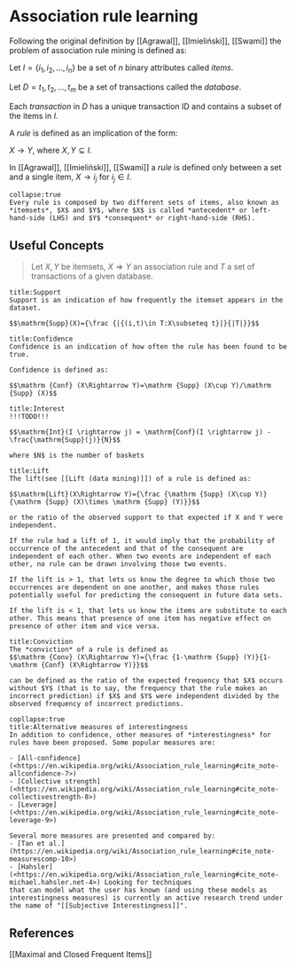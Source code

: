 # Association rule learning
Following the original definition by [[Agrawal]], [[Imieliński]], [[Swami]] the problem of association rule mining is defined as:

Let $I=\{i_{1},i_{2},\ldots ,i_{n}\}$ be a set of $n$ binary attributes called *items*.

Let $D={t_{1},t_{2},\ldots ,t_{m}}$ be a set of transactions called the *database*.

Each *transaction* in $D$ has a unique transaction ID and contains a subset of the items in $I$.

A *rule* is defined as an implication of the form:

$X\rightarrow Y$, where $X,Y\subseteq I$.

In [[Agrawal]], [[Imieliński]], [[Swami]] a *rule* is defined only between a set and a single item, $X\rightarrow i_{j}$ for $i_{j}\in I$.

```ad-note
collapse:true
Every rule is composed by two different sets of items, also known as *itemsets*, $X$ and $Y$, where $X$ is called *antecedent* or left-hand-side (LHS) and $Y$ *consequent* or right-hand-side (RHS).
```
## Useful Concepts
> Let $X,Y$ be itemsets, $X\Rightarrow Y$ an association rule and $T$ a set of transactions of a given database.

```ad-def
title:Support
Support is an indication of how frequently the itemset appears in the dataset.

$$\mathrm{Supp}(X)={\frac {|{(i,t)\in T:X\subseteq t}|}{|T|}}$$
```

```ad-def
title:Confidence
Confidence is an indication of how often the rule has been found to be true.

Confidence is defined as:

$$\mathrm {Conf} (X\Rightarrow Y)=\mathrm {Supp} (X\cup Y)/\mathrm {Supp} (X)$$
```

```ad-def
title:Interest
!!!TODO!!!

$$\mathrm{Int}(I \rightarrow j) = \mathrm{Conf}(I \rightarrow j) - \frac{\mathrm{Supp}(j)}{N}$$

where $N$ is the number of baskets
```

```ad-def
title:Lift
The lift(see [[Lift (data mining)]]) of a rule is defined as:

$$\mathrm{Lift}(X\Rightarrow Y)={\frac {\mathrm {Supp} (X\cup Y)}{\mathrm {Supp} (X)\times \mathrm {Supp} (Y)}}$$

or the ratio of the observed support to that expected if X and Y were independent.

If the rule had a lift of 1, it would imply that the probability of occurrence of the antecedent and that of the consequent are independent of each other. When two events are independent of each other, no rule can be drawn involving those two events.

If the lift is > 1, that lets us know the degree to which those two occurrences are dependent on one another, and makes those rules potentially useful for predicting the consequent in future data sets.

If the lift is < 1, that lets us know the items are substitute to each other. This means that presence of one item has negative effect on presence of other item and vice versa.
```

```ad-def
title:Conviction
The *conviction* of a rule is defined as 
$$\mathrm {Conv} (X\Rightarrow Y)={\frac {1-\mathrm {Supp} (Y)}{1-\mathrm {Conf} (X\Rightarrow Y)}}$$

can be defined as the ratio of the expected frequency that $X$ occurs without $Y$ (that is to say, the frequency that the rule makes an incorrect prediction) if $X$ and $Y$ were independent divided by the observed frequency of incorrect predictions.
```

```ad-note
copllapse:true
title:Alternative measures of interestingness
In addition to confidence, other measures of *interestingness* for rules have been proposed. Some popular measures are:

- [All-confidence](<https://en.wikipedia.org/wiki/Association_rule_learning#cite_note-allconfidence-7>)
- [Collective strength](<https://en.wikipedia.org/wiki/Association_rule_learning#cite_note-collectivestrength-8>)
- [Leverage](<https://en.wikipedia.org/wiki/Association_rule_learning#cite_note-leverage-9>)

Several more measures are presented and compared by:
- [Tan et al.](https://en.wikipedia.org/wiki/Association_rule_learning#cite_note-measurescomp-10>)
- [Hahsler](<https://en.wikipedia.org/wiki/Association_rule_learning#cite_note-michael.hahsler.net-4>) Looking for techniques 
that can model what the user has known (and using these models as interestingness measures) is currently an active research trend under the name of "[[Subjective Interestingness]]".

```

## References
[[Maximal and Closed Frequent Items]]
